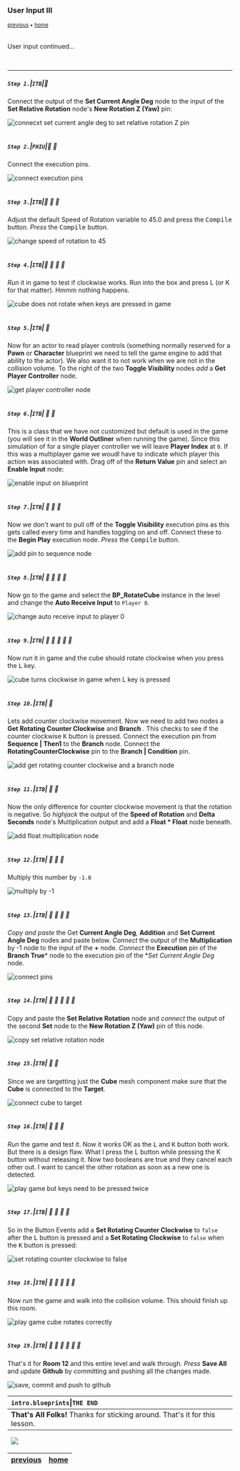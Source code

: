 <img src="https://via.placeholder.com/1000x4/45D7CA/45D7CA" alt="drawing" height="4px"/>

### User Input III

<sub>[previous](../user-input-ii/README.md#user-content-user-input-ii) • [home](../README.md#user-content-ue4-blueprints)</sub>

<img src="https://via.placeholder.com/1000x4/45D7CA/45D7CA" alt="drawing" height="4px"/>

User input continued...

<br>

---


##### `Step 1.`\|`ITB`|:small_blue_diamond:

Connect the output of the **Set Current Angle Deg** node to the input of the **Set Relative Rotation** node's **New Rotation Z (Yaw)** pin:

![connecxt set current angle deg to set relative rotation Z pin](images/ConnectCurrentAngleToYawRm26.jpg)

<img src="https://via.placeholder.com/500x2/45D7CA/45D7CA" alt="drawing" height="2px" alt = ""/>

##### `Step 2.`\|`FHIU`|:small_blue_diamond: :small_blue_diamond: 

Connect the execution pins.

![connect execution pins](images/ConnectExecPins.jpg)

<img src="https://via.placeholder.com/500x2/45D7CA/45D7CA" alt="drawing" height="2px" alt = ""/>

##### `Step 3.`\|`ITB`|:small_blue_diamond: :small_blue_diamond: :small_blue_diamond:

Adjust the default Speed of Rotation variable to 45.0 and press the <kbd>Compile</kbd> button. *Press* the <kbd>Compile</kbd> button.

![change speed of rotation to 45](images/SpeedOfRotation45.jpg)

<img src="https://via.placeholder.com/500x2/45D7CA/45D7CA" alt="drawing" height="2px" alt = ""/>

##### `Step 4.`\|`ITB`|:small_blue_diamond: :small_blue_diamond: :small_blue_diamond: :small_blue_diamond:

*Run* it in game to test if clockwise works. Run into the box and press L (or K for that matter). Hmmm nothing happens.

![cube does not rotate when keys are pressed in game](images/CubeDoesntMove.jpg)

<img src="https://via.placeholder.com/500x2/45D7CA/45D7CA" alt="drawing" height="2px" alt = ""/>

##### `Step 5.`\|`ITB`| :small_orange_diamond:

Now for an actor to read player controls (something normally reserved for a **Pawn** or **Character** blueprint we need to tell the game engine to add that ability to the actor). We also want it to not work when we are not in the collision volume. To the right of the two **Toggle Visibility** nodes *add* a **Get Player Controller** node.

![get player controller node](images/GetPlayerControllerRm16.jpg)

<img src="https://via.placeholder.com/500x2/45D7CA/45D7CA" alt="drawing" height="2px" alt = ""/>

##### `Step 6.`\|`ITB`| :small_orange_diamond: :small_blue_diamond:

This is a class that we have not customized but default is used in the game (you will see it in the **World Outliner** when running the game). Since this simulation of for a single player controller we will leave **Player Index** at `0`. If this was a multiplayer game we woudl have to indicate which player this action was associated with. Drag off of the **Return Value** pin and select an **Enable Input** node:

![enable input on blueprint](images/EnableInputNodeRm16.jpg)

<img src="https://via.placeholder.com/500x2/45D7CA/45D7CA" alt="drawing" height="2px" alt = ""/>

##### `Step 7.`\|`ITB`| :small_orange_diamond: :small_blue_diamond: :small_blue_diamond:

Now we don't want to pull off of the **Toggle Visibility** execution pins as this gets called every time and handles toggling on and off. Connect these to the **Begin Play** execution node. *Press* the <kbd>Compile</kbd> button.

![add pin to sequence node](images/SequenceToEnableCommentRm16.jpg)

<img src="https://via.placeholder.com/500x2/45D7CA/45D7CA" alt="drawing" height="2px" alt = ""/>

##### `Step 8.`\|`ITB`| :small_orange_diamond: :small_blue_diamond: :small_blue_diamond: :small_blue_diamond:

Now go to the game and select the **BP_RotateCube** instance in the level and change the **Auto Receive Input** to `Player 0`.

![change auto receive input to player 0](images/AutoReceivePlayer0.jpg)

<img src="https://via.placeholder.com/500x2/45D7CA/45D7CA" alt="drawing" height="2px" alt = ""/>

##### `Step 9.`\|`ITB`| :small_orange_diamond: :small_blue_diamond: :small_blue_diamond: :small_blue_diamond: :small_blue_diamond:

Now *run* it in game and the cube should rotate clockwise when you press the <kbd>L</kbd> key.

![cube turns clockwise in game when L key is pressed](images/RotateCubeClockwise.gif)

<img src="https://via.placeholder.com/500x2/45D7CA/45D7CA" alt="drawing" height="2px" alt = ""/>

##### `Step 10.`\|`ITB`| :large_blue_diamond:

Lets add counter clockwise movement. Now we need to add two nodes a **Get Rotating Counter Clockwise** and **Branch** . This checks to see if the counter clockwise <kbd>K</kbd> button is pressed. Connect the execution pin from **Sequence | Then1** to the **Branch** node.  Connect the **RotatingCounterClockwise** pin to the **Branch | Condition** pin. 

![add get rotating counter clockwise and a branch node](images/CheckCounterClockWiseMovementRm16.jpg)

<img src="https://via.placeholder.com/500x2/45D7CA/45D7CA" alt="drawing" height="2px" alt = ""/>

##### `Step 11.`\|`ITB`| :large_blue_diamond: :small_blue_diamond: 

Now the only difference for counter clockwise movement is that the rotation is negative. So *highjack* the output of the **Speed of Rotation** and **Delta Seconds** node's Multiplication output and add a **Float * Float** node beneath.

![add float multiplication node](images/HighJackMultRm16.jpg)

<img src="https://via.placeholder.com/500x2/45D7CA/45D7CA" alt="drawing" height="2px" alt = ""/>


##### `Step 12.`\|`ITB`| :large_blue_diamond: :small_blue_diamond: :small_blue_diamond: 

Multiply this number by `-1.0`

![multiply by -1](images/MultiplyBy-1Rm16.jpg)

<img src="https://via.placeholder.com/500x2/45D7CA/45D7CA" alt="drawing" height="2px" alt = ""/>

##### `Step 13.`\|`ITB`| :large_blue_diamond: :small_blue_diamond: :small_blue_diamond:  :small_blue_diamond: 

*Copy and paste* the Get **Current Angle Deg**, **Addition** and **Set Current Angle Deg** nodes and paste below. *Connect* the output of the **Multiplication** by -1 node to the input of the **+** node. *Connect* the **Execution** pin of the **Branch True*** node to the execution pin of the **Set Current Angle Deg* node.

![connect pins](images/CopyCurrentAngleRm16.jpg)

<img src="https://via.placeholder.com/500x2/45D7CA/45D7CA" alt="drawing" height="2px" alt = ""/>

##### `Step 14.`\|`ITB`| :large_blue_diamond: :small_blue_diamond: :small_blue_diamond: :small_blue_diamond:  :small_blue_diamond: 

Copy and paste the **Set Relative Rotation** node and *connect* the output of the second **Set** node to the **New Rotation Z (Yaw)** pin of this node.

![copy set relative rotation node](images/CopySetRelativeLocationRm16.jpg)

<img src="https://via.placeholder.com/500x2/45D7CA/45D7CA" alt="drawing" height="2px" alt = ""/>

##### `Step 15.`\|`ITB`| :large_blue_diamond: :small_orange_diamond: 

Since we are targetting just the **Cube** mesh component make sure that the **Cube** is connected to the **Target**.

![connect cube to target](images/CubeToTargetRm16.jpg)

<img src="https://via.placeholder.com/500x2/45D7CA/45D7CA" alt="drawing" height="2px" alt = ""/>

##### `Step 16.`\|`ITB`| :large_blue_diamond: :small_orange_diamond:   :small_blue_diamond: 

*Run* the game and test it. Now it works OK as the <kbd>L</kbd> and <kbd>K</kbd> button both work. But there is a design flaw. What I press the L button while pressing the K button without releasing it. Now two booleans are true and they cancel each other out. I want to cancel the other rotation as soon as a new one is detected.

![play game but keys need to be pressed twice](images/RotateCubeBothWays.gif)

<img src="https://via.placeholder.com/500x2/45D7CA/45D7CA" alt="drawing" height="2px" alt = ""/>

##### `Step 17.`\|`ITB`| :large_blue_diamond: :small_orange_diamond: :small_blue_diamond: :small_blue_diamond:

So in the Button Events add a **Set Rotating Counter Clockwise** to `false` after the <kbd>L</kbd> button is pressed and a **Set Rotating Clockwise** to `false` when the <kbd>K</kbd> button is pressed:

![set rotating counter clockwise to false](images/TurnOffOtherDirectionRm16.jpg)

<img src="https://via.placeholder.com/500x2/45D7CA/45D7CA" alt="drawing" height="2px" alt = ""/>

##### `Step 18.`\|`ITB`| :large_blue_diamond: :small_orange_diamond: :small_blue_diamond: :small_blue_diamond: :small_blue_diamond:

Now *run* the game and walk into the collision volume. This should finish up this room.

![play game cube rotates correctly](images/RotateCubeClockwise.gif)

<img src="https://via.placeholder.com/500x2/45D7CA/45D7CA" alt="drawing" height="2px" alt = ""/>

##### `Step 19.`\|`ITB`| :large_blue_diamond: :small_orange_diamond: :small_blue_diamond: :small_blue_diamond: :small_blue_diamond: :small_blue_diamond:

That's it for **Room 12** and this entire level and walk through. *Press* **Save All** and update **Github** by committing and pushing all the changes made.

![save, commit and push to github](images/GithubRm16.jpg)


| `intro.blueprints`\|`THE END`| 
| :--- |
| **That's All Folks!** Thanks for sticking around. That's it for this lesson. |


<img src="https://via.placeholder.com/1000x4/dba81a/dba81a" alt="drawing" height="4px" alt = ""/>

<img src="https://via.placeholder.com/1000x100/45D7CA/000000/?text=The End!">

<img src="https://via.placeholder.com/1000x4/dba81a/dba81a" alt="drawing" height="4px" alt = ""/>

| [previous](../user-input-ii/README.md#user-content-user-input-ii)| [home](../README.md#user-content-ue4-blueprints) |
|---|---|
